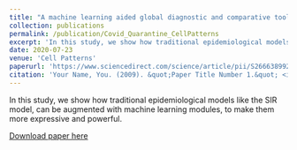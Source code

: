 ```yaml
---
title: "A machine learning aided global diagnostic and comparative tool to assess effect of quarantine control in Covid-19 spread"
collection: publications
permalink: /publication/Covid_Quarantine_CellPatterns
excerpt: 'In this study, we show how traditional epidemiological models like the SIR model, can be augmented with machine learning modules, to make them more expressive and powerful.'
date: 2020-07-23
venue: 'Cell Patterns'
paperurl: 'https://www.sciencedirect.com/science/article/pii/S2666389920301938'
citation: 'Your Name, You. (2009). &quot;Paper Title Number 1.&quot; <i>Journal 1</i>. 1(1).'
---
```

In this study, we show how traditional epidemiological models like the SIR model, can be augmented with machine learning modules, to make them more expressive and powerful.

[Download paper here](https://www.sciencedirect.com/science/article/pii/S2666389920301938)

